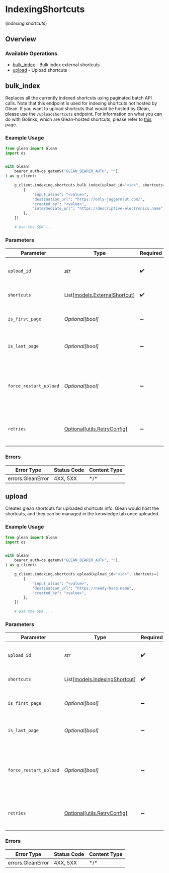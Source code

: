 # IndexingShortcuts
(*indexing.shortcuts*)

## Overview

### Available Operations

* [bulk_index](#bulk_index) - Bulk index external shortcuts
* [upload](#upload) - Upload shortcuts

## bulk_index

Replaces all the currently indexed shortcuts using paginated batch API calls. Note that this endpoint is used for indexing shortcuts not hosted by Glean. If you want to upload shortcuts that would be hosted by Glean, please use the `/uploadshortcuts` endpoint. For information on what you can do with Golinks, which are Glean-hosted shortcuts, please refer to [this](https://help.glean.com/en/articles/5628838-how-go-links-work) page.

### Example Usage

```python
from glean import Glean
import os


with Glean(
    bearer_auth=os.getenv("GLEAN_BEARER_AUTH", ""),
) as g_client:

    g_client.indexing.shortcuts.bulk_index(upload_id="<id>", shortcuts=[
        {
            "input_alias": "<value>",
            "destination_url": "https://only-juggernaut.com/",
            "created_by": "<value>",
            "intermediate_url": "https://descriptive-electronics.name",
        },
    ])

    # Use the SDK ...

```

### Parameters

| Parameter                                                                                                | Type                                                                                                     | Required                                                                                                 | Description                                                                                              |
| -------------------------------------------------------------------------------------------------------- | -------------------------------------------------------------------------------------------------------- | -------------------------------------------------------------------------------------------------------- | -------------------------------------------------------------------------------------------------------- |
| `upload_id`                                                                                              | *str*                                                                                                    | :heavy_check_mark:                                                                                       | Unique id that must be used for this bulk upload instance                                                |
| `shortcuts`                                                                                              | List[[models.ExternalShortcut](../../models/externalshortcut.md)]                                        | :heavy_check_mark:                                                                                       | Batch of shortcuts information                                                                           |
| `is_first_page`                                                                                          | *Optional[bool]*                                                                                         | :heavy_minus_sign:                                                                                       | true if this is the first page of the upload. Defaults to false                                          |
| `is_last_page`                                                                                           | *Optional[bool]*                                                                                         | :heavy_minus_sign:                                                                                       | true if this is the last page of the upload. Defaults to false                                           |
| `force_restart_upload`                                                                                   | *Optional[bool]*                                                                                         | :heavy_minus_sign:                                                                                       | Flag to discard previous upload attempts and start from scratch. Must be specified with isFirstPage=true |
| `retries`                                                                                                | [Optional[utils.RetryConfig]](../../models/utils/retryconfig.md)                                         | :heavy_minus_sign:                                                                                       | Configuration to override the default retry behavior of the client.                                      |

### Errors

| Error Type        | Status Code       | Content Type      |
| ----------------- | ----------------- | ----------------- |
| errors.GleanError | 4XX, 5XX          | \*/\*             |

## upload

Creates glean shortcuts for uploaded shortcuts info. Glean would host the shortcuts, and they can be managed in the knowledge tab once uploaded.

### Example Usage

```python
from glean import Glean
import os


with Glean(
    bearer_auth=os.getenv("GLEAN_BEARER_AUTH", ""),
) as g_client:

    g_client.indexing.shortcuts.upload(upload_id="<id>", shortcuts=[
        {
            "input_alias": "<value>",
            "destination_url": "https://needy-harp.name",
            "created_by": "<value>",
        },
    ])

    # Use the SDK ...

```

### Parameters

| Parameter                                                                                                | Type                                                                                                     | Required                                                                                                 | Description                                                                                              |
| -------------------------------------------------------------------------------------------------------- | -------------------------------------------------------------------------------------------------------- | -------------------------------------------------------------------------------------------------------- | -------------------------------------------------------------------------------------------------------- |
| `upload_id`                                                                                              | *str*                                                                                                    | :heavy_check_mark:                                                                                       | Unique id that must be used for this bulk upload instance                                                |
| `shortcuts`                                                                                              | List[[models.IndexingShortcut](../../models/indexingshortcut.md)]                                        | :heavy_check_mark:                                                                                       | Batch of shortcuts information                                                                           |
| `is_first_page`                                                                                          | *Optional[bool]*                                                                                         | :heavy_minus_sign:                                                                                       | true if this is the first page of the upload. Defaults to false                                          |
| `is_last_page`                                                                                           | *Optional[bool]*                                                                                         | :heavy_minus_sign:                                                                                       | true if this is the last page of the upload. Defaults to false                                           |
| `force_restart_upload`                                                                                   | *Optional[bool]*                                                                                         | :heavy_minus_sign:                                                                                       | Flag to discard previous upload attempts and start from scratch. Must be specified with isFirstPage=true |
| `retries`                                                                                                | [Optional[utils.RetryConfig]](../../models/utils/retryconfig.md)                                         | :heavy_minus_sign:                                                                                       | Configuration to override the default retry behavior of the client.                                      |

### Errors

| Error Type        | Status Code       | Content Type      |
| ----------------- | ----------------- | ----------------- |
| errors.GleanError | 4XX, 5XX          | \*/\*             |
